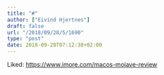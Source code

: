 ```yaml
---
title: "#"
author: ["Eivind Hjertnes"]
draft: false
url: "/2018/09/28/5/1690"
type: "post"
date: 2018-09-28T07:12:38+02:00
---
```


Liked: <https://www.imore.com/macos-mojave-review>
